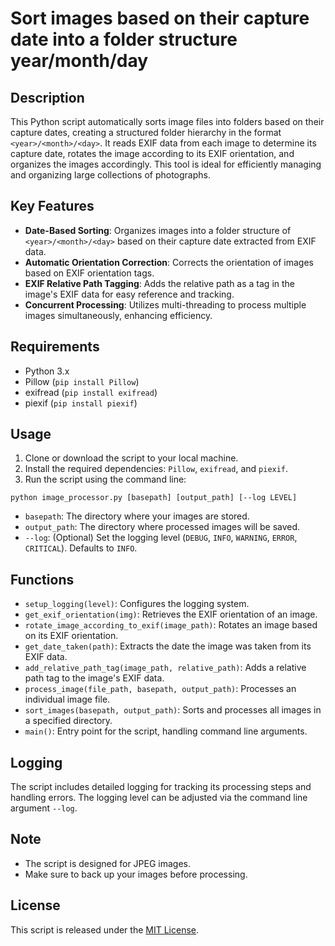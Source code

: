 # Sort images based on their capture date into a folder structure year/month/day

## Description

This Python script automatically sorts image files into folders based on their capture dates, creating a structured folder hierarchy in the format `<year>/<month>/<day>`. It reads EXIF data from each image to determine its capture date, rotates the image according to its EXIF orientation, and organizes the images accordingly. This tool is ideal for efficiently managing and organizing large collections of photographs.

## Key Features

- **Date-Based Sorting**: Organizes images into a folder structure of `<year>/<month>/<day>` based on their capture date extracted from EXIF data.
- **Automatic Orientation Correction**: Corrects the orientation of images based on EXIF orientation tags.
- **EXIF Relative Path Tagging**: Adds the relative path as a tag in the image's EXIF data for easy reference and tracking.
- **Concurrent Processing**: Utilizes multi-threading to process multiple images simultaneously, enhancing efficiency.

## Requirements

- Python 3.x
- Pillow (`pip install Pillow`)
- exifread (`pip install exifread`)
- piexif (`pip install piexif`)

## Usage

1. Clone or download the script to your local machine.
2. Install the required dependencies: `Pillow`, `exifread`, and `piexif`.
3. Run the script using the command line:

```
python image_processor.py [basepath] [output_path] [--log LEVEL]
```


- `basepath`: The directory where your images are stored.
- `output_path`: The directory where processed images will be saved.
- `--log`: (Optional) Set the logging level (`DEBUG`, `INFO`, `WARNING`, `ERROR`, `CRITICAL`). Defaults to `INFO`.

## Functions

- `setup_logging(level)`: Configures the logging system.
- `get_exif_orientation(img)`: Retrieves the EXIF orientation of an image.
- `rotate_image_according_to_exif(image_path)`: Rotates an image based on its EXIF orientation.
- `get_date_taken(path)`: Extracts the date the image was taken from its EXIF data.
- `add_relative_path_tag(image_path, relative_path)`: Adds a relative path tag to the image's EXIF data.
- `process_image(file_path, basepath, output_path)`: Processes an individual image file.
- `sort_images(basepath, output_path)`: Sorts and processes all images in a specified directory.
- `main()`: Entry point for the script, handling command line arguments.

## Logging

The script includes detailed logging for tracking its processing steps and handling errors. The logging level can be adjusted via the command line argument `--log`.

## Note

- The script is designed for JPEG images.
- Make sure to back up your images before processing.

## License

This script is released under the [MIT License](https://opensource.org/licenses/MIT).
